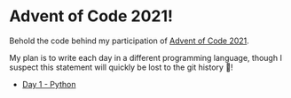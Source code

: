# Advent of Code 2021!

Behold the code behind my participation of [Advent of Code 2021](https://adventofcode.com/2021/). 

My plan is to write each day in a different programming language, though I suspect this statement will quickly be lost to the git history :eyes:!

- [Day 1 - Python](https://github.com/nicktolhurst/aoc-2021/tree/main/day-one)
